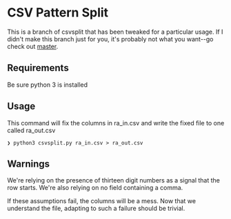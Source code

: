 # CSV Pattern Split

This is a branch of csvsplit that has been tweaked for a particular usage.  If I didn't make this branch just for you, it's probably not what you want--go check out [master](https://github.com/MatrixManAtYrService/csvsplit).

## Requirements

Be sure python 3 is installed

## Usage

This command will fix the columns in ra_in.csv and write the fixed file to one called ra_out.csv

    ❯ python3 csvsplit.py ra_in.csv > ra_out.csv

## Warnings

We're relying on the presence of thirteen digit numbers as a signal that the row starts.  We're also relying on no field containing a comma.

If these assumptions fail, the columns will be a mess.  Now that we understand the file, adapting to such a failure should be trivial.
